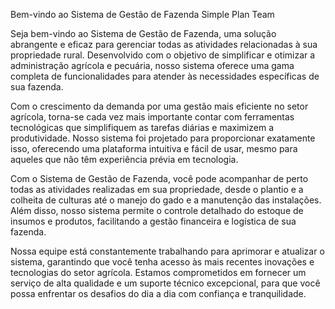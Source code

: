 Bem-vindo ao Sistema de Gestão de Fazenda Simple Plan Team

Seja bem-vindo ao Sistema de Gestão de Fazenda, uma solução abrangente e eficaz para gerenciar todas as atividades relacionadas à sua propriedade rural. Desenvolvido com o objetivo de simplificar e otimizar a administração agrícola e pecuária, nosso sistema oferece uma gama completa de funcionalidades para atender às necessidades específicas de sua fazenda.

Com o crescimento da demanda por uma gestão mais eficiente no setor agrícola, torna-se cada vez mais importante contar com ferramentas tecnológicas que simplifiquem as tarefas diárias e maximizem a produtividade. Nosso sistema foi projetado para proporcionar exatamente isso, oferecendo uma plataforma intuitiva e fácil de usar, mesmo para aqueles que não têm experiência prévia em tecnologia.

Com o Sistema de Gestão de Fazenda, você pode acompanhar de perto todas as atividades realizadas em sua propriedade, desde o plantio e a colheita de culturas até o manejo do gado e a manutenção das instalações. Além disso, nosso sistema permite o controle detalhado do estoque de insumos e produtos, facilitando a gestão financeira e logística de sua fazenda.

Nossa equipe está constantemente trabalhando para aprimorar e atualizar o sistema, garantindo que você tenha acesso às mais recentes inovações e tecnologias do setor agrícola. Estamos comprometidos em fornecer um serviço de alta qualidade e um suporte técnico excepcional, para que você possa enfrentar os desafios do dia a dia com confiança e tranquilidade.

